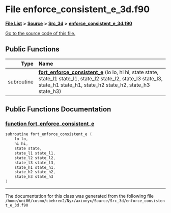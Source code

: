 
# File enforce\_consistent\_e\_3d.f90


[**File List**](files.md) **>** [**Source**](dir_74389ed8173ad57b461b9d623a1f3867.md) **>** [**Src\_3d**](dir_723248e6e98dc7cb10ec13b7569a328c.md) **>** [**enforce\_consistent\_e\_3d.f90**](enforce__consistent__e__3d_8f90.md)

[Go to the source code of this file.](enforce__consistent__e__3d_8f90_source.md)


















## Public Functions

| Type | Name |
| ---: | :--- |
|  subroutine | [**fort\_enforce\_consistent\_e**](enforce__consistent__e__3d_8f90.md#function-fort-enforce-consistent-e) (lo lo, hi hi, state state, state\_l1 state\_l1, state\_l2 state\_l2, state\_l3 state\_l3, state\_h1 state\_h1, state\_h2 state\_h2, state\_h3 state\_h3) <br> |








## Public Functions Documentation


### <a href="#function-fort-enforce-consistent-e" id="function-fort-enforce-consistent-e">function fort\_enforce\_consistent\_e </a>


```cpp
subroutine fort_enforce_consistent_e (
    lo lo,
    hi hi,
    state state,
    state_l1 state_l1,
    state_l2 state_l2,
    state_l3 state_l3,
    state_h1 state_h1,
    state_h2 state_h2,
    state_h3 state_h3
) 
```



------------------------------
The documentation for this class was generated from the following file `/home/uni06/cosmo/cbehren2/Nyx/axionyx/Source/Src_3d/enforce_consistent_e_3d.f90`